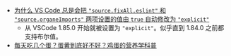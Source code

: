 - [为什么  VS Code  总是会把 `"source.fixAll.eslint"` 和 `"source.organeImports"` 两项设置的值由 `true` 自动修改为 `"explicit"`](https://stackoverflow.com/questions/77637621/vscode-workspace-settings-change-on-its-own)
	- 从 VSCode 1.85.0 开始就被设置为 `"explicit"`。似乎直到 1.84.0 之前都支持布尔值。
- [每天吃几个蛋？蛋黄到底好不好？鸡蛋的营养学科普](https://twitter.com/HotmailfromSH/status/1739505106524238041)